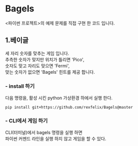 # Bagels

<파이썬 프로젝트>의 예제 문제를 직접 구현 한 코드 입니다. 

## 1.베이글

세 자리 숫자를 맞추는 게임 입니다.  
추측한 숫자가 맞지만 위치가 틀리면 'Pico',  
숫자도 맞고 자리도 맞으면 'Fermi',  
맞는 숫자가 없으면 'Bagels' 힌트를 제공 합니다.

### - install 하기  
다음 명령을, 활성 시킨 python 가상환경 하에서 실행 한다.     
```
pip install git+https://github.com/rexfelix/Bagels@master
```

### - CLI에서 게임 하기  
CLI(터미널)에서 bagels 명령을 실행 하면   
파이썬 커멘드 라인을 실행 하지 않고 게임을 할 수 있다. 



